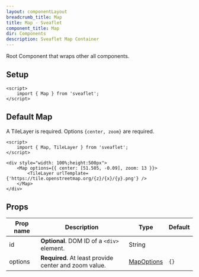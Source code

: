 ```yaml
---
layout: componentLayout
breadcrumb_title: Map
title: Map - Sveaflet
component_title: Map
dir: Components
description: Sveaflet Map Container
---
```


Root Component that wraps other all components.

## Setup

```svelte example csr hideOutput
<script>
	import { Map } from 'sveaflet';
</script>
```

## Default Map

A TileLayer is required. Options `{center, zoom}` are required.

```svelte example csr
<script>
	import { Map, TileLayer } from 'sveaflet';
</script>

<div style="width: 100%;height:500px">
	<Map options={{ center: [51.505, -0.09], zoom: 13 }}>
		<TileLayer urlTemplate={'https://tile.openstreetmap.org/{z}/{x}/{y}.png'} />
	</Map>
</div>
```

## Props

| Prop name | Description                                           | Type                                                          | Default |
| --------- | ----------------------------------------------------- | ------------------------------------------------------------- | ------- |
| id        | **Optional**. DOM ID of a `<div>` element.            | String                                                        |         |
| options   | **Required**. At least provide center and zoom value. | [MapOptions](https://leafletjs.com/reference.html#map-option) | `{}`    |
